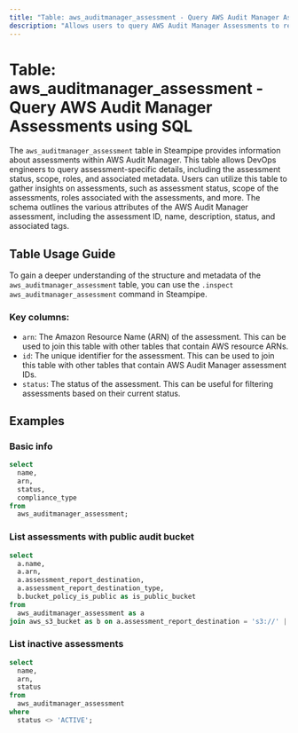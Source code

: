 ```yaml
---
title: "Table: aws_auditmanager_assessment - Query AWS Audit Manager Assessments using SQL"
description: "Allows users to query AWS Audit Manager Assessments to retrieve detailed information about each assessment."
---
```


# Table: aws_auditmanager_assessment - Query AWS Audit Manager Assessments using SQL

The `aws_auditmanager_assessment` table in Steampipe provides information about assessments within AWS Audit Manager. This table allows DevOps engineers to query assessment-specific details, including the assessment status, scope, roles, and associated metadata. Users can utilize this table to gather insights on assessments, such as assessment status, scope of the assessments, roles associated with the assessments, and more. The schema outlines the various attributes of the AWS Audit Manager assessment, including the assessment ID, name, description, status, and associated tags.

## Table Usage Guide

To gain a deeper understanding of the structure and metadata of the `aws_auditmanager_assessment` table, you can use the `.inspect aws_auditmanager_assessment` command in Steampipe.

### Key columns:

- `arn`: The Amazon Resource Name (ARN) of the assessment. This can be used to join this table with other tables that contain AWS resource ARNs.
- `id`: The unique identifier for the assessment. This can be used to join this table with other tables that contain AWS Audit Manager assessment IDs.
- `status`: The status of the assessment. This can be useful for filtering assessments based on their current status.

## Examples

### Basic info

```sql
select
  name,
  arn,
  status,
  compliance_type
from
  aws_auditmanager_assessment;
```


### List assessments with public audit bucket

```sql
select
  a.name,
  a.arn,
  a.assessment_report_destination,
  a.assessment_report_destination_type,
  b.bucket_policy_is_public as is_public_bucket
from
  aws_auditmanager_assessment as a
join aws_s3_bucket as b on a.assessment_report_destination = 's3://' || b.Name and b.bucket_policy_is_public;
```


### List inactive assessments

```sql
select
  name,
  arn,
  status
from
  aws_auditmanager_assessment
where
  status <> 'ACTIVE';
```
